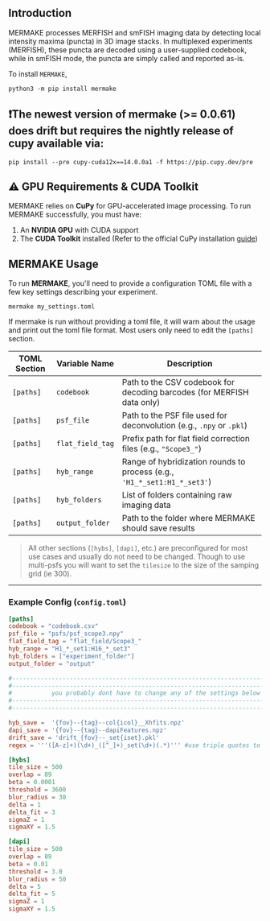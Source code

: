 Introduction
------------
MERMAKE processes MERFISH and smFISH imaging data by detecting local intensity maxima (puncta) in 3D image stacks. In multiplexed experiments (MERFISH), these puncta are decoded using a user-supplied codebook, while in smFISH mode, the puncta are simply called and reported as-is.

To install `MERMAKE`,
```
python3 -m pip install mermake
```

## ❗The newest version of mermake (>= 0.0.61) does drift but requires the nightly release of cupy available via:
 
```
pip install --pre cupy-cuda12x==14.0.0a1 -f https://pip.cupy.dev/pre
```

## ⚠️ GPU Requirements & CUDA Toolkit

MERMAKE relies on **CuPy** for GPU-accelerated image processing. To run MERMAKE successfully, you must have:

1. An **NVIDIA GPU** with CUDA support  
2. The **CUDA Toolkit** installed (Refer to the official CuPy installation [guide](https://docs.cupy.dev/en/stable/install.html))




##  MERMAKE Usage

To run **MERMAKE**, you'll need to provide a configuration TOML file with a few key settings describing your experiment. 
```
mermake my_settings.toml
```

If mermake is run without providing a toml file, it will warn about the usage and print out the toml file format. Most users only need to edit the `[paths]` section.

| TOML Section | Variable Name     | Description                                                                 |
|--------------|-------------------|-----------------------------------------------------------------------------|
| `[paths]`    | `codebook`        | Path to the CSV codebook for decoding barcodes (for MERFISH data only)     |
| `[paths]`    | `psf_file`        | Path to the PSF file used for deconvolution (e.g., `.npy` or `.pkl`)       |
| `[paths]`    | `flat_field_tag`  | Prefix path for flat field correction files (e.g., `"Scope3_"`)            |
| `[paths]`    | `hyb_range`       | Range of hybridization rounds to process (e.g., `'H1_*_set1:H1_*_set3'`) |
| `[paths]`    | `hyb_folders`     | List of folders containing raw imaging data                                |
| `[paths]`    | `output_folder`   | Path to the folder where MERMAKE should save results                        |


>  All other sections (`[hybs]`, `[dapi]`, etc.) are preconfigured for most use cases and usually do not need to be changed.  Though to use multi-psfs you will want to set the `tilesize` to the size of the samping grid (ie 300).

---

###  Example Config (`config.toml`)

```toml
[paths]
codebook = "codebook.csv"
psf_file = "psfs/psf_scope3.npy"
flat_field_tag = "flat_field/Scope3_"
hyb_range = "H1_*_set1:H16_*_set3"
hyb_folders = ["experiment_folder"]
output_folder = "output"

#---------------------------------------------------------------------------------------#
#---------------------------------------------------------------------------------------#
#           you probably dont have to change any of the settings below                  #
#---------------------------------------------------------------------------------------#
#---------------------------------------------------------------------------------------#

hyb_save =  '{fov}--{tag}--col{icol}__Xhfits.npz'
dapi_save = '{fov}--{tag}--dapiFeatures.npz'
drift_save = 'drift_{fov}--_set{iset}.pkl'
regex = '''([A-z]+)(\d+)_([^_]+)_set(\d+)(.*)''' #use triple quotes to avoid double escape

[hybs]
tile_size = 500
overlap = 89
beta = 0.0001
threshold = 3600
blur_radius = 30
delta = 1
delta_fit = 3
sigmaZ = 1
sigmaXY = 1.5

[dapi]
tile_size = 500
overlap = 89
beta = 0.01
threshold = 3.0
blur_radius = 50
delta = 5
delta_fit = 5
sigmaZ = 1
sigmaXY = 1.5



